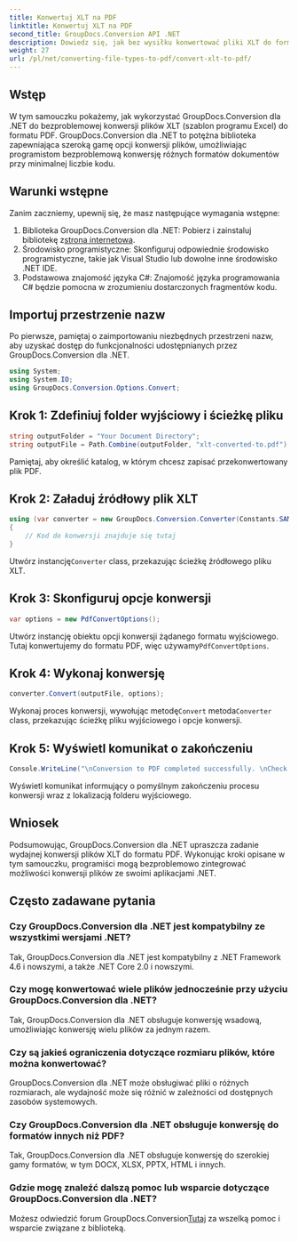 ```yaml
---
title: Konwertuj XLT na PDF
linktitle: Konwertuj XLT na PDF
second_title: GroupDocs.Conversion API .NET
description: Dowiedz się, jak bez wysiłku konwertować pliki XLT do formatu PDF za pomocą GroupDocs.Conversion dla .NET. Uprość zadania związane z konwersją dokumentów dzięki temu wszechstronnemu samouczkowi.
weight: 27
url: /pl/net/converting-file-types-to-pdf/convert-xlt-to-pdf/
---
```


## Wstęp
W tym samouczku pokażemy, jak wykorzystać GroupDocs.Conversion dla .NET do bezproblemowej konwersji plików XLT (szablon programu Excel) do formatu PDF. GroupDocs.Conversion dla .NET to potężna biblioteka zapewniająca szeroką gamę opcji konwersji plików, umożliwiając programistom bezproblemową konwersję różnych formatów dokumentów przy minimalnej liczbie kodu.
## Warunki wstępne
Zanim zaczniemy, upewnij się, że masz następujące wymagania wstępne:
1.  Biblioteka GroupDocs.Conversion dla .NET: Pobierz i zainstaluj bibliotekę z[strona internetowa](https://releases.groupdocs.com/conversion/net/).
2. Środowisko programistyczne: Skonfiguruj odpowiednie środowisko programistyczne, takie jak Visual Studio lub dowolne inne środowisko .NET IDE.
3. Podstawowa znajomość języka C#: Znajomość języka programowania C# będzie pomocna w zrozumieniu dostarczonych fragmentów kodu.

## Importuj przestrzenie nazw
Po pierwsze, pamiętaj o zaimportowaniu niezbędnych przestrzeni nazw, aby uzyskać dostęp do funkcjonalności udostępnianych przez GroupDocs.Conversion dla .NET.

```csharp
using System;
using System.IO;
using GroupDocs.Conversion.Options.Convert;
```
## Krok 1: Zdefiniuj folder wyjściowy i ścieżkę pliku
```csharp
string outputFolder = "Your Document Directory";
string outputFile = Path.Combine(outputFolder, "xlt-converted-to.pdf");
```
Pamiętaj, aby określić katalog, w którym chcesz zapisać przekonwertowany plik PDF.
## Krok 2: Załaduj źródłowy plik XLT
```csharp
using (var converter = new GroupDocs.Conversion.Converter(Constants.SAMPLE_XLT))
{
    // Kod do konwersji znajduje się tutaj
}
```
 Utwórz instancję`Converter` class, przekazując ścieżkę źródłowego pliku XLT.
## Krok 3: Skonfiguruj opcje konwersji
```csharp
var options = new PdfConvertOptions();
```
 Utwórz instancję obiektu opcji konwersji żądanego formatu wyjściowego. Tutaj konwertujemy do formatu PDF, więc używamy`PdfConvertOptions`.
## Krok 4: Wykonaj konwersję
```csharp
converter.Convert(outputFile, options);
```
 Wykonaj proces konwersji, wywołując metodę`Convert` metoda`Converter` class, przekazując ścieżkę pliku wyjściowego i opcje konwersji.
## Krok 5: Wyświetl komunikat o zakończeniu
```csharp
Console.WriteLine("\nConversion to PDF completed successfully. \nCheck output in {0}", outputFolder);
```
Wyświetl komunikat informujący o pomyślnym zakończeniu procesu konwersji wraz z lokalizacją folderu wyjściowego.

## Wniosek
Podsumowując, GroupDocs.Conversion dla .NET upraszcza zadanie wydajnej konwersji plików XLT do formatu PDF. Wykonując kroki opisane w tym samouczku, programiści mogą bezproblemowo zintegrować możliwości konwersji plików ze swoimi aplikacjami .NET.
## Często zadawane pytania
### Czy GroupDocs.Conversion dla .NET jest kompatybilny ze wszystkimi wersjami .NET?
Tak, GroupDocs.Conversion dla .NET jest kompatybilny z .NET Framework 4.6 i nowszymi, a także .NET Core 2.0 i nowszymi.
### Czy mogę konwertować wiele plików jednocześnie przy użyciu GroupDocs.Conversion dla .NET?
Tak, GroupDocs.Conversion dla .NET obsługuje konwersję wsadową, umożliwiając konwersję wielu plików za jednym razem.
### Czy są jakieś ograniczenia dotyczące rozmiaru plików, które można konwertować?
GroupDocs.Conversion dla .NET może obsługiwać pliki o różnych rozmiarach, ale wydajność może się różnić w zależności od dostępnych zasobów systemowych.
### Czy GroupDocs.Conversion dla .NET obsługuje konwersję do formatów innych niż PDF?
Tak, GroupDocs.Conversion dla .NET obsługuje konwersję do szerokiej gamy formatów, w tym DOCX, XLSX, PPTX, HTML i innych.
### Gdzie mogę znaleźć dalszą pomoc lub wsparcie dotyczące GroupDocs.Conversion dla .NET?
 Możesz odwiedzić forum GroupDocs.Conversion[Tutaj](https://forum.groupdocs.com/c/conversion/11) za wszelką pomoc i wsparcie związane z biblioteką.